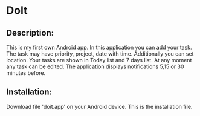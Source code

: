 # DoIt

Description:
-----------------------------------------------------------------------------------------------------
This is my first own Android app. In this application  you can add your task. The task may have priority, project, date with time. Additionally you can set location. Your tasks are shown in Today list and 7 days list. At any moment any task  can be edited. The application displays notifications 5,15 or 30 minutes before.

Installation:
-------------------------------------------------------------------------------------------
Download file 'doit.app' on your Android device. This is the installation file.
